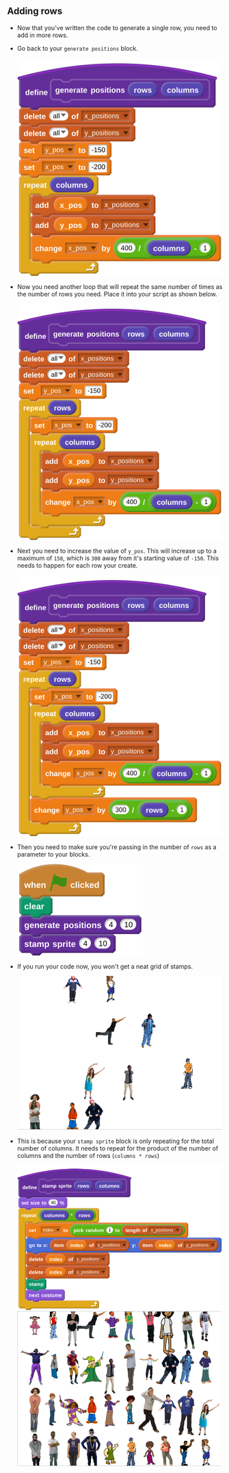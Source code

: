 ## Adding rows

- Now that you've written the code to generate a single row, you need to add in more rows.

- Go back to your `generate positions` block.

	![gen positions](images/script_19.svg)

- Now you need another loop that will repeat the same number of times as the number of rows you need. Place it into your script as shown below.

	![repeat for rows](images/script_20.svg)

- Next you need to increase the value of `y_pos`. This will increase up to a maximum of `150`, which is `300` away from it's starting value of `-150`. This needs to happen for each row your create.

	![increase y](images/script_21.svg)
	
- Then you need to make sure you're passing in the number of `rows` as a parameter to your blocks.

	![parameters](images/script_22.svg)
	
- If you run your code now, you won't get a neat grid of stamps.

	![mess of stamps](images/mess_stamps.png)
	
- This is because your `stamp sprite` block is only repeating for the total number of columns. It needs to repeat for the product of the number of columns and the number of rows (`columns * rows`)

	![ordered grid](images/script_23.svg)
	![ordered grid](images/nice_grid.png)

